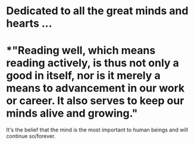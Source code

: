# Dedicated to all the great minds and hearts ...

# *"Reading well, which means reading actively, is thus not only a good in itself, nor is it merely a means to advancement in our work or career. It also serves to keep our minds alive and growing."

It's the belief that the mind is the most important to human beings and will continue so/forever.
